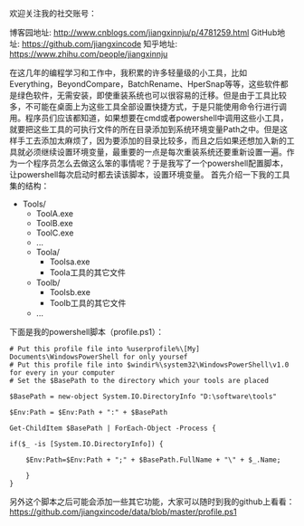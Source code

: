 欢迎关注我的社交账号：

博客园地址: http://www.cnblogs.com/jiangxinnju/p/4781259.html
GitHub地址: https://github.com/jiangxincode
知乎地址: https://www.zhihu.com/people/jiangxinnju

在这几年的编程学习和工作中，我积累的许多轻量级的小工具，比如Everything，BeyondCompare，BatchRename、HperSnap等等，这些软件都是绿色软件，无需安装，即使重装系统也可以很容易的迁移。但是由于工具比较多，不可能在桌面上为这些工具全部设置快捷方式，于是只能使用命令行进行调用。程序员们应该都知道，如果想要在cmd或者powershell中调用这些小工具，就要把这些工具的可执行文件的所在目录添加到系统环境变量Path之中。但是这样手工去添加太麻烦了，因为要添加的目录比较多，而且之后如果还想加入新的工具就必须继续设置环境变量，最重要的一点是每次重装系统还要重新设置一遍。作为一个程序员怎么去做这么笨的事情呢？于是我写了一个powershell配置脚本，让powershell每次启动时都去读该脚本，设置环境变量。
    首先介绍一下我的工具集的结构：

* Tools/
    * ToolA.exe
    * ToolB.exe
    * ToolC.exe
    * ...
    * Toola/
        * Toolsa.exe
        * Toola工具的其它文件 
    * Toolb/
        * Toolsb.exe
        * Toolb工具的其它文件 
    * ...

下面是我的powershell脚本（profile.ps1）：

    # Put this profile file into %userprofile%\[My] Documents\WindowsPowerShell for only yoursef
    # Put this profile file into $windir%\system32\WindowsPowerShell\v1.0 for every in your computer
    # Set the $BasePath to the directory which your tools are placed

    $BasePath = new-object System.IO.DirectoryInfo "D:\software\tools"

    $Env:Path = $Env:Path + ":" + $BasePath

    Get-ChildItem $BasePath | ForEach-Object -Process {

    if($_ -is [System.IO.DirectoryInfo]) {

        $Env:Path=$Env:Path + ";" + $BasePath.FullName + "\" + $_.Name;

        }
    }

另外这个脚本之后可能会添加一些其它功能，大家可以随时到我的github上看看：https://github.com/jiangxincode/data/blob/master/profile.ps1